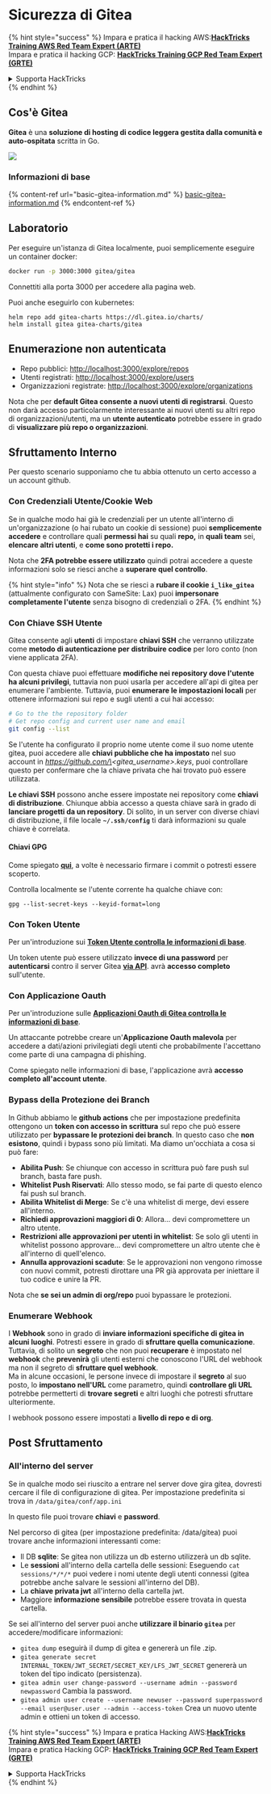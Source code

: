 # Sicurezza di Gitea

{% hint style="success" %}
Impara e pratica il hacking AWS:<img src="../../.gitbook/assets/image (1).png" alt="" data-size="line">[**HackTricks Training AWS Red Team Expert (ARTE)**](https://training.hacktricks.xyz/courses/arte)<img src="../../.gitbook/assets/image (1).png" alt="" data-size="line">\
Impara e pratica il hacking GCP: <img src="../../.gitbook/assets/image (2).png" alt="" data-size="line">[**HackTricks Training GCP Red Team Expert (GRTE)**<img src="../../.gitbook/assets/image (2).png" alt="" data-size="line">](https://training.hacktricks.xyz/courses/grte)

<details>

<summary>Supporta HackTricks</summary>

* Controlla i [**piani di abbonamento**](https://github.com/sponsors/carlospolop)!
* **Unisciti al** 💬 [**gruppo Discord**](https://discord.gg/hRep4RUj7f) o al [**gruppo telegram**](https://t.me/peass) o **seguici** su **Twitter** 🐦 [**@hacktricks\_live**](https://twitter.com/hacktricks\_live)**.**
* **Condividi trucchi di hacking inviando PR ai** [**HackTricks**](https://github.com/carlospolop/hacktricks) e [**HackTricks Cloud**](https://github.com/carlospolop/hacktricks-cloud) repos su github.

</details>
{% endhint %}

## Cos'è Gitea

**Gitea** è una **soluzione di hosting di codice leggera gestita dalla comunità e auto-ospitata** scritta in Go.

![](<../../.gitbook/assets/image (160).png>)

### Informazioni di base

{% content-ref url="basic-gitea-information.md" %}
[basic-gitea-information.md](basic-gitea-information.md)
{% endcontent-ref %}

## Laboratorio

Per eseguire un'istanza di Gitea localmente, puoi semplicemente eseguire un container docker:
```bash
docker run -p 3000:3000 gitea/gitea
```
Connettiti alla porta 3000 per accedere alla pagina web.

Puoi anche eseguirlo con kubernetes:
```
helm repo add gitea-charts https://dl.gitea.io/charts/
helm install gitea gitea-charts/gitea
```
## Enumerazione non autenticata

* Repo pubblici: [http://localhost:3000/explore/repos](http://localhost:3000/explore/repos)
* Utenti registrati: [http://localhost:3000/explore/users](http://localhost:3000/explore/users)
* Organizzazioni registrate: [http://localhost:3000/explore/organizations](http://localhost:3000/explore/organizations)

Nota che per **default Gitea consente a nuovi utenti di registrarsi**. Questo non darà accesso particolarmente interessante ai nuovi utenti su altri repo di organizzazioni/utenti, ma un **utente autenticato** potrebbe essere in grado di **visualizzare più repo o organizzazioni**.

## Sfruttamento Interno

Per questo scenario supponiamo che tu abbia ottenuto un certo accesso a un account github.

### Con Credenziali Utente/Cookie Web

Se in qualche modo hai già le credenziali per un utente all'interno di un'organizzazione (o hai rubato un cookie di sessione) puoi **semplicemente accedere** e controllare quali **permessi hai** su quali **repo,** in **quali team** sei, **elencare altri utenti**, e **come sono protetti i repo.**

Nota che **2FA potrebbe essere utilizzato** quindi potrai accedere a queste informazioni solo se riesci anche a **superare quel controllo**.

{% hint style="info" %}
Nota che se riesci a **rubare il cookie `i_like_gitea`** (attualmente configurato con SameSite: Lax) puoi **impersonare completamente l'utente** senza bisogno di credenziali o 2FA.
{% endhint %}

### Con Chiave SSH Utente

Gitea consente agli **utenti** di impostare **chiavi SSH** che verranno utilizzate come **metodo di autenticazione per distribuire codice** per loro conto (non viene applicata 2FA).

Con questa chiave puoi effettuare **modifiche nei repository dove l'utente ha alcuni privilegi**, tuttavia non puoi usarla per accedere all'api di gitea per enumerare l'ambiente. Tuttavia, puoi **enumerare le impostazioni locali** per ottenere informazioni sui repo e sugli utenti a cui hai accesso:
```bash
# Go to the the repository folder
# Get repo config and current user name and email
git config --list
```
Se l'utente ha configurato il proprio nome utente come il suo nome utente gitea, puoi accedere alle **chiavi pubbliche che ha impostato** nel suo account in _https://github.com/\<gitea\_username>.keys_, puoi controllare questo per confermare che la chiave privata che hai trovato può essere utilizzata.

**Le chiavi SSH** possono anche essere impostate nei repository come **chiavi di distribuzione**. Chiunque abbia accesso a questa chiave sarà in grado di **lanciare progetti da un repository**. Di solito, in un server con diverse chiavi di distribuzione, il file locale **`~/.ssh/config`** ti darà informazioni su quale chiave è correlata.

#### Chiavi GPG

Come spiegato [**qui**](https://github.com/carlospolop/hacktricks-cloud/blob/master/pentesting-ci-cd/gitea-security/broken-reference/README.md), a volte è necessario firmare i commit o potresti essere scoperto.

Controlla localmente se l'utente corrente ha qualche chiave con:
```shell
gpg --list-secret-keys --keyid-format=long
```
### Con Token Utente

Per un'introduzione sui [**Token Utente controlla le informazioni di base**](basic-gitea-information.md#personal-access-tokens).

Un token utente può essere utilizzato **invece di una password** per **autenticarsi** contro il server Gitea [**via API**](https://try.gitea.io/api/swagger#/). avrà **accesso completo** sull'utente.

### Con Applicazione Oauth

Per un'introduzione sulle [**Applicazioni Oauth di Gitea controlla le informazioni di base**](./#with-oauth-application).

Un attaccante potrebbe creare un'**Applicazione Oauth malevola** per accedere a dati/azioni privilegiati degli utenti che probabilmente l'accettano come parte di una campagna di phishing.

Come spiegato nelle informazioni di base, l'applicazione avrà **accesso completo all'account utente**.

### Bypass della Protezione dei Branch

In Github abbiamo le **github actions** che per impostazione predefinita ottengono un **token con accesso in scrittura** sul repo che può essere utilizzato per **bypassare le protezioni dei branch**. In questo caso che **non esistono**, quindi i bypass sono più limitati. Ma diamo un'occhiata a cosa si può fare:

* **Abilita Push**: Se chiunque con accesso in scrittura può fare push sul branch, basta fare push.
* **Whitelist Push Riservati**: Allo stesso modo, se fai parte di questo elenco fai push sul branch.
* **Abilita Whitelist di Merge**: Se c'è una whitelist di merge, devi essere all'interno.
* **Richiedi approvazioni maggiori di 0**: Allora... devi compromettere un altro utente.
* **Restrizioni alle approvazioni per utenti in whitelist**: Se solo gli utenti in whitelist possono approvare... devi compromettere un altro utente che è all'interno di quell'elenco.
* **Annulla approvazioni scadute**: Se le approvazioni non vengono rimosse con nuovi commit, potresti dirottare una PR già approvata per iniettare il tuo codice e unire la PR.

Nota che **se sei un admin di org/repo** puoi bypassare le protezioni.

### Enumerare Webhook

I **Webhook** sono in grado di **inviare informazioni specifiche di gitea in alcuni luoghi**. Potresti essere in grado di **sfruttare quella comunicazione**.\
Tuttavia, di solito un **segreto** che non puoi **recuperare** è impostato nel **webhook** che **prevenirà** gli utenti esterni che conoscono l'URL del webhook ma non il segreto di **sfruttare quel webhook**.\
Ma in alcune occasioni, le persone invece di impostare il **segreto** al suo posto, lo **impostano nell'URL** come parametro, quindi **controllare gli URL** potrebbe permetterti di **trovare segreti** e altri luoghi che potresti sfruttare ulteriormente.

I webhook possono essere impostati a **livello di repo e di org**.

## Post Sfruttamento

### All'interno del server

Se in qualche modo sei riuscito a entrare nel server dove gira gitea, dovresti cercare il file di configurazione di gitea. Per impostazione predefinita si trova in `/data/gitea/conf/app.ini`

In questo file puoi trovare **chiavi** e **password**.

Nel percorso di gitea (per impostazione predefinita: /data/gitea) puoi trovare anche informazioni interessanti come:

* Il DB **sqlite**: Se gitea non utilizza un db esterno utilizzerà un db sqlite.
* Le **sessioni** all'interno della cartella delle sessioni: Eseguendo `cat sessions/*/*/*` puoi vedere i nomi utente degli utenti connessi (gitea potrebbe anche salvare le sessioni all'interno del DB).
* La **chiave privata jwt** all'interno della cartella jwt.
* Maggiore **informazione sensibile** potrebbe essere trovata in questa cartella.

Se sei all'interno del server puoi anche **utilizzare il binario `gitea`** per accedere/modificare informazioni:

* `gitea dump` eseguirà il dump di gitea e genererà un file .zip.
* `gitea generate secret INTERNAL_TOKEN/JWT_SECRET/SECRET_KEY/LFS_JWT_SECRET` genererà un token del tipo indicato (persistenza).
* `gitea admin user change-password --username admin --password newpassword` Cambia la password.
* `gitea admin user create --username newuser --password superpassword --email user@user.user --admin --access-token` Crea un nuovo utente admin e ottieni un token di accesso.

{% hint style="success" %}
Impara e pratica Hacking AWS:<img src="../../.gitbook/assets/image (1).png" alt="" data-size="line">[**HackTricks Training AWS Red Team Expert (ARTE)**](https://training.hacktricks.xyz/courses/arte)<img src="../../.gitbook/assets/image (1).png" alt="" data-size="line">\
Impara e pratica Hacking GCP: <img src="../../.gitbook/assets/image (2).png" alt="" data-size="line">[**HackTricks Training GCP Red Team Expert (GRTE)**<img src="../../.gitbook/assets/image (2).png" alt="" data-size="line">](https://training.hacktricks.xyz/courses/grte)

<details>

<summary>Supporta HackTricks</summary>

* Controlla i [**piani di abbonamento**](https://github.com/sponsors/carlospolop)!
* **Unisciti al** 💬 [**gruppo Discord**](https://discord.gg/hRep4RUj7f) o al [**gruppo telegram**](https://t.me/peass) o **seguici** su **Twitter** 🐦 [**@hacktricks\_live**](https://twitter.com/hacktricks\_live)**.**
* **Condividi trucchi di hacking inviando PR ai** [**HackTricks**](https://github.com/carlospolop/hacktricks) e [**HackTricks Cloud**](https://github.com/carlospolop/hacktricks-cloud) repos su github.

</details>
{% endhint %}
